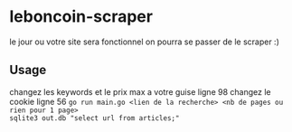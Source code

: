 # leboncoin-scraper

le jour ou votre site sera fonctionnel on pourra se passer de le scraper :)

## Usage

changez les keywords et le prix max a votre guise ligne 98
changez le cookie ligne 56
`go run main.go <lien de la recherche> <nb de pages ou rien pour 1 page>`  
`sqlite3 out.db "select url from articles;"`  
